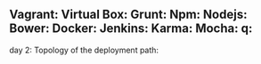 Vagrant:
Virtual Box:
Grunt:
Npm:
Nodejs:
Bower:
Docker:
Jenkins:
Karma:
Mocha:
q:
-----
day 2: Topology of the deployment path:
